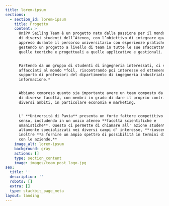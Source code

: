 ```yaml
---
title: lorem-ipsum
sections:
  - section_id: lorem-ipsum
    title: Progetto
    content: >
      UniPV Sailing Team è un progetto nato dalla passione per il mondo velico
      di diversi studenti dell’Ateneo, con l’obiettivo di integrare quanto
      appreso durante il percorso universitario con esperienze pratiche,
      gestendo un progetto a livello di team in tutte le sue sfaccettature, da
      quelle teoriche e progettuali a quelle applicative e gestionali.


      Partendo da un gruppo di studenti di ingegneria interessati, ci siamo
      affacciati al mondo *foil, riscontrando poi interesse ed ottenendo il
      supporto di professori del dipartimento di ingegneria industriale e dell'
      informazione.*


      Abbiamo compreso quanto sia importante avere un team composto da studenti
      di diverse facoltà, con membri in grado di dare il proprio contributo in
      diversi ambiti, in particolare economia e marketing.


      L' **Università di Pavia** presenta un forte fattore competitivo in tal
      senso, includendo in un unico ateneo **facoltà scientifiche e
      umanistiche**. Questo ci permette di chiamare all' azione studenti
      altamente specializzati nei diversi campi d' interesse, **riuscendo**
      inoltre **a fornire un ampio spettro di possibilità in termini di rapporti
      con le aziende.**
    image_alt: lorem-ipsum
    background: gray
    actions: []
    type: section_content
    image: images/team_post_logo.jpg
seo:
  title: ''
  description: ''
  robots: []
  extra: []
  type: stackbit_page_meta
layout: landing
---
```

